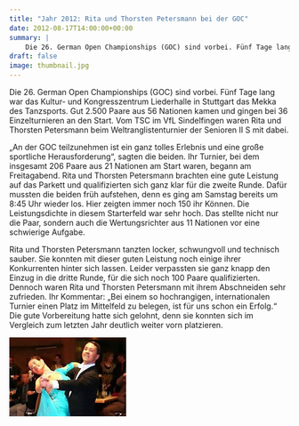 ```yaml
---
title: "Jahr 2012: Rita und Thorsten Petersmann bei der GOC"
date: 2012-08-17T14:00:00+00:00
summary: |
    Die 26. German Open Championships (GOC) sind vorbei. Fünf Tage lang war das Kultur- und Kongresszentrum Liederhalle in Stuttgart das Mekka des Tanzsports. Gut 2.500 Paare aus 56 Nationen kamen und gingen bei 36 Einzelturnieren an den Start. Vom TSC im VfL Sindelfingen waren Rita und Thorsten Petersmann beim Weltranglistenturnier der Senioren II S mit dabei.
draft: false
image: thumbnail.jpg
---
```


Die 26. German Open Championships (GOC) sind vorbei. Fünf Tage lang war das Kultur- und Kongresszentrum Liederhalle in Stuttgart das Mekka des Tanzsports. Gut 2.500 Paare aus 56 Nationen kamen und gingen bei 36 Einzelturnieren an den Start. Vom TSC im VfL Sindelfingen waren Rita und Thorsten Petersmann beim Weltranglistenturnier der Senioren II S mit dabei.

„An der GOC teilzunehmen ist ein ganz tolles Erlebnis und eine große sportliche Herausforderung“, sagten die beiden. Ihr Turnier, bei dem insgesamt 206 Paare aus 21 Nationen am Start waren, begann am Freitagabend. Rita und Thorsten Petersmann brachten eine gute Leistung auf das Parkett und qualifizierten sich ganz klar für die zweite Runde. Dafür mussten die beiden früh aufstehen, denn es ging am Samstag bereits um 8:45 Uhr wieder los. Hier zeigten immer noch 150 ihr Können. Die Leistungsdichte in diesem Starterfeld war sehr hoch. Das stellte nicht nur die Paar, sondern auch die Wertungsrichter aus 11 Nationen vor eine schwierige Aufgabe.

Rita und Thorsten Petersmann tanzten locker, schwungvoll und technisch sauber. Sie konnten mit dieser guten Leistung noch einige ihrer Konkurrenten hinter sich lassen. Leider verpassten sie ganz knapp den Einzug in die dritte Runde, für die sich noch 100 Paare qualifizierten. Dennoch waren Rita und Thorsten Petersmann mit ihrem Abschneiden sehr zufrieden. Ihr Kommentar: „Bei einem so hochrangigen, internationalen Turnier einen Platz im Mittelfeld zu belegen, ist für uns schon ein Erfolg.“ Die gute Vorbereitung hatte sich gelohnt, denn sie konnten sich im Vergleich zum letzten Jahr deutlich weiter vorn platzieren.

![files/vfl/2012/20210817-petersmann.jpg](20210817-petersmann.jpg)


